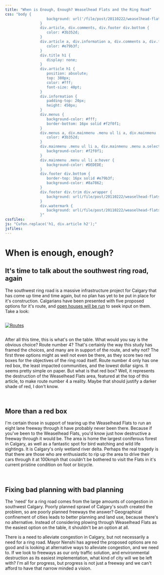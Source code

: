 ```yaml
---
title: "When is Enough, Enough? Weaselhead Flats and the Ring Road"
css: "body {
                   background: url('/file/post/20110222/weaselhead-flats-ring-road/flats.jpg') repeat-x top center #8a7862;
                }
                div.article, div.comments, div.footer div.bottom {
                   color: #3b352d;
                }
                div.article a, div.information a, div.comments a, div.footer div.bottom a {
                   color: #e79b3f;
                }
                div.title h1 {
                   display: none;
                }
                div.article h1 {
                   position: absolute;
                   top: 380px;
                   color: #fff;
                   font-size: 40pt;
                }
                div.information {
                   padding-top: 20px;
                   height: 450px;
                }
                div.menus {
                   background-color: #fff;
                   border-bottom: 16px solid #f2f0f1;
                }
                div.menus a, div.mainmenu .menu ul li a, div.mainmenu .menu ul li a.selected {
                   color: #3b352d;
                }
                div.mainmenu .menu ul li a, div.mainmenu .menu a.selected, div.mainmenu .menu a:hover, div.mainmenu .menu li:hover>a, div.mainmenu .menu li li {
                   background-color: #f2f0f1;
                }
                div.mainmenu .menu ul li a:hover {
                   background-color: #DEDEDE;
                }
                div.footer div.bottom {
                   border-top: 16px solid #e79b3f;
                   background-color: #8a7862;
                }
                div.footer div.trim div.wrapper {
                   background: url(/file/post/20110222/weaselhead-flats-ring-road/skyline_fall.png) no-repeat center bottom;
                }
                div.watermark {
                   background: url(/file/post/20110222/weaselhead-flats-ring-road/dmcb_design_3b352d.png);
                }"
cssfiles:
js: "Cufon.replace('h1, div.article h2');"
jsfiles:
---
```

<h1>When is enough, enough?</h1>
<h2>It's time to talk about the southwest ring road, again</h2>
<p class="quad leftedge">The southwest ring road is a massive infrastructure project for Calgary that has come up time and time again, but no plan has yet to be put in place for it's construction. Calgarians have been presented with five proposed options for it's route, and <a href="http://calgary.ctv.ca/servlet/an/local/CTVNews/20110222/CGY_ring_road_110222/20110222?hub=CalgaryHome">open houses will be run</a> to seek input on them. Take a look:</p>
<p><a href="http://www.transportation.alberta.ca/Content/docType490/Production/CSWRR/Communities_workshop_1.pdf"><img style="padding-top: 15px; padding-right: 0px; padding-bottom: 15px; padding-left: 0px;" src="/file/post/20110222/weaselhead-flats-ring-road/routes.620.png" alt="Routes" /></a></p>
<p class="quad leftedge">After all this time, this is what's on the table. What would you say is the obvious choice? Route number 4? That's certainly the way this study has framed the choices, and many are in support of the route, and why not?&nbsp;The first three options might as well not even be there, as they score two red boxes for the objectives of the ring road itself. Route number 4 only has one red box, the least impacted communities, and the lowest dollar signs. It seems pretty simple on paper. But what is that red box? Well, it represents the destruction of the Weaselhead Flats area, featured at the top of this article, to make route number 4 a reality. Maybe that should justify a darker shade of red, I don't know.</p>
<p>&nbsp;</p>
<h2>More than a red box</h2>
<p class="quad leftedge">I'm certain those in support of tearing up the Weaselhead Flats to run an eight lane freeway through it have probably never been there. Because if you've been to the Weaselhead Flats, you'd know just how destructive a freeway through it would be. The area is home the largest coniferous forest in Calgary, as well as a fantastic spot for bird watching and wild life sightings. It is Calgary's only wetland river delta. Perhaps the real tragedy is that there are those who are enthusiastic to rip up the area to drive their cars through it at 100kmph that couldn't be bothered to visit the Flats in it's current pristine condition on foot or bicycle.</p>
<p>&nbsp;</p>
<h2>Fixing bad planning with bad planning</h2>
<p class="quad leftedge">The 'need' for a ring road comes from the large amounts of congestion in southwest Calgary. Poorly planned sprawl of Calgary's south created the problem, so are poorly planned freeways the answer? Geographical confinement of cities leads to better planning and land use, because there's no alternative. Instead of considering plowing through Weaselhead Flats as the easiest option on the table, it shouldn't be an option at all.</p>
<p class="quad leftedge">There is a need to alleviate congestion in Calgary, but not necessarily a need for a ring road. Mayor Nenshi has agreed the proposed options are no good and is looking at alternative ways to alleviate congestion, and we need to. If we look to freeways as our only traffic solution, and environmental destruction as its easiest implementation, what kind of city will we be left with? I'm all for progress, but progress is not just a freeway and we can't afford to have that narrow minded a vision.</p>